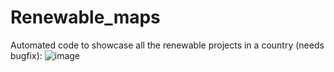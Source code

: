 # Renewable_maps
Automated code to showcase all the renewable projects in a country (needs bugfix):
![image](https://github.com/HumzahAliQazilbash/Renewable_maps/assets/152615068/dcebe9b6-ee98-494e-b523-172a663d5a9f)
